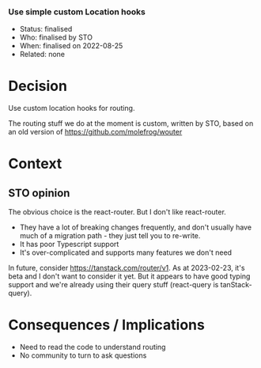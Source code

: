 ### Use simple custom Location hooks

* Status: finalised
* Who:  finalised by STO
* When: finalised on 2022-08-25
* Related: none


# Decision

Use custom location hooks for routing.

The routing stuff we do at the moment is custom, written by STO, based on an
old version of https://github.com/molefrog/wouter


# Context

## STO opinion

The obvious choice is the react-router.
But I don't like react-router.

* They have a lot of breaking changes frequently,
  and don't usually have much of a migration path - they just tell you to
  re-write.
* It has poor Typescript support
* It's over-complicated and supports many features we don't need 

In future, consider https://tanstack.com/router/v1.  As at 2023-02-23, it's 
beta and I don't want to consider it yet.  But it appears to have good typing
support and we're already using their query stuff (react-query is 
tanStack-query).

# Consequences / Implications

* Need to read the code to understand routing
* No community to turn to ask questions

